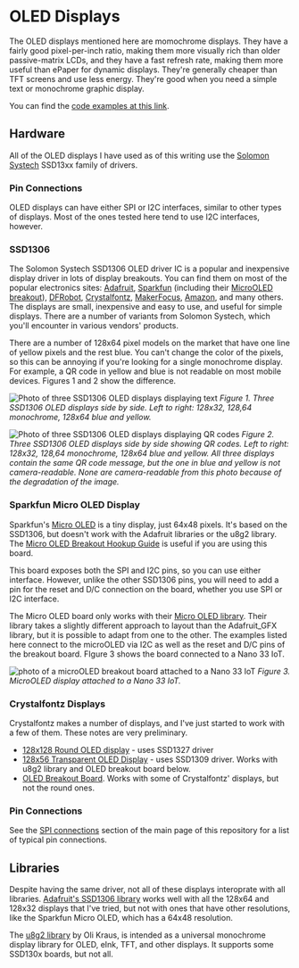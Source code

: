 # OLED Displays

The OLED displays mentioned here are momochrome displays. They have a fairly good pixel-per-inch ratio, making them more visually rich than older passive-matrix LCDs, and they have a fast refresh rate, making them more useful than ePaper for dynamic displays. They're generally cheaper than TFT screens and use less energy. They're good when you need a simple text or monochrome graphic display. 

You can find the [code examples at this link](https://github.com/tigoe/display-examples/tree/main/OLED_Examples).

## Hardware 
All of the OLED displays I have used as of this writing use the [Solomon Systech](https://www.solomon-systech.com/) SSD13xx family of drivers. 

### Pin Connections
OLED displays can have either SPI or I2C interfaces, similar to other types of displays. Most of the ones tested here tend to use I2C interfaces, however. 

### SSD1306
The Solomon Systech SSD1306 OLED driver IC is a popular and inexpensive display driver in lots of display breakouts. You can find them on most of the popular electronics sites: [Adafruit](https://www.adafruit.com/product/661), [Sparkfun](https://www.sparkfun.com/products/17153) (including their [MicroOLED breakout](https://www.sparkfun.com/products/13003)), [DFRobot](https://www.dfrobot.com/product-1576.html), [Crystalfontz](https://www.crystalfontz.com/search.php?q=ssd1306&submit=Search), [MakerFocus](https://www.makerfocus.com/collections/oled), [Amazon](https://smile.amazon.com/s?k=ssd1306+oled+display), and many others. The displays are small, inexpensive and easy to use, and useful for simple displays. There are a number of variants from Solomon Systech, which you'll encounter in various vendors' products.

There are a number of 128x64 pixel models on the market that have one line of yellow pixels and the rest blue. You can't change the color of the pixels, so this can be annoying if you're looking for a single monochrome display. For example, a QR code in yellow and blue is not readable on most mobile devices. Figures 1 and 2 show the difference.

![Photo of three SSD1306 OLED displays displaying text](img/SSD1306_text.jpg)
_Figure 1. Three SSD1306 OLED displays side by side. Left to right: 128x32, 128,64 monochrome, 128x64 blue and yellow._

![Photo of three SSD1306 OLED displays displaying QR codes](img/SSD1306_QR.jpg)
_Figure 2. Three SSD1306 OLED displays side by side showing QR codes. Left to right: 128x32, 128,64 monochrome, 128x64 blue and yellow. All three displays contain the same QR code message, but the one in blue and yellow is not camera-readable. None are camera-readable from this photo because of the degradation of the image._

### Sparkfun Micro OLED Display
Sparkfun's [Micro OLED](https://www.sparkfun.com/products/13003) is a tiny display, just 64x48 pixels. It's based on the SSD1306, but doesn't work with the Adafruit libraries or the u8g2 library. The [Micro OLED Breakout Hookup Guide](https://learn.sparkfun.com/tutorials/micro-oled-breakout-hookup-guide) is useful if you are using this board. 

This board exposes both the SPI and I2C pins, so you can use either interface. However, unlike the other SSD1306 pins, you will need to add a pin for the reset and D/C connection on the board, whether you use SPI or I2C interface.

The Micro OLED board only works with their [Micro OLED library](https://github.com/sparkfun/SparkFun_Micro_OLED_Arduino_Library/tree/V_1.0.0). Their library takes a slightly different approach to layout than the Adafruit_GFX library, but it is possible to adapt from one to the other. The examples listed here connect to the microOLED via I2C as well as the reset and D/C pins of the breakout board. FIgure 3 shows the board connected to a Nano 33 IoT.

![photo of a microOLED breakout board attached to a Nano 33 IoT](img/microOLED.jpg)
_Figure 3. MicroOLED display attached to a Nano 33 IoT._

### Crystalfontz Displays
Crystalfontz makes a number of displays, and I've just started to work with a few of them. These notes are very preliminary. 
* [128x128 Round OLED display](https://www.crystalfontz.com/product/cfal128128b0011w-128x128-round-oled-display) - uses SSD1327 driver
* [128x56 Transparent OLED Display](https://www.crystalfontz.com/product/cfal12856a00151b-128x56-transparent-oled-screen) - uses  SSD1309 driver. Works with u8g2 library and OLED breakout board below. 
* [OLED Breakout Board](https://www.crystalfontz.com/product/cfa10105-oled-breakout-board). Works with some of Crystalfontz' displays, but not the round ones. 

### Pin Connections
See the [SPI connections](../readme.md#spi-connections) section of the main page of this repository for a list of typical pin connections. 

## Libraries
Despite having the same driver, not all of these displays interoprate with all libraries. [Adafruit's SSD1306 library](https://github.com/adafruit/Adafruit_SSD1306) works well with all the 128x64 and 128x32 displays that I've tried, but not with ones that have other resolutions, like the Sparkfun Micro OLED, which has a 64x48 resolution. 

The [u8g2 library](https://github.com/olikraus/u8g2/wiki) by Oli Kraus, is intended as a universal monochrome display library for OLED, eInk, TFT, and other displays. It supports some SSD130x boards, but not all. 

